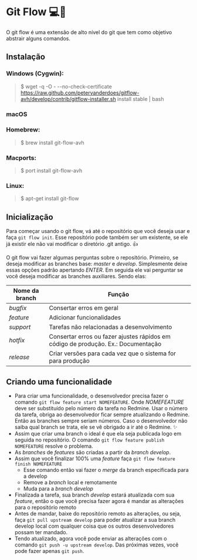 # Git Flow   :computer::gem:

O git flow é uma extensão de alto nível do git que tem como objetivo abstrair alguns comandos.

## Instalação

### Windows (Cygwin):

> $ wget -q -O - --no-check-certificate https://raw.github.com/petervanderdoes/gitflow-avh/develop/contrib/gitflow-installer.sh install stable | bash

### macOS

### Homebrew:

> $ brew install git-flow-avh 

### Macports:

> $ port install git-flow-avh

### Linux:

> $ apt-get install git-flow 

## Inicialização

Para começar usando o git flow, vá até o repositório que você deseja usar e faça `git flow init`. Esse repositório pode também ser um existente, se ele já existir ele não vai modificar o diretório .git antigo. :thumbsup:

O git flow vai fazer algumas perguntas sobre o repositório. Primeiro, se deseja modificar as branches base: *master* e *develop*. Simplesmente deixe essas opções padrão apertando *ENTER*. Em seguida ele vai perguntar se você deseja modificar as branches auxiliares. Sendo elas:

Nome da branch | Função
-------------- | -------------
*bugfix* | Consertar erros em geral
*feature* | Adicionar funcionalidades
*support* | Tarefas não relacionadas a desenvolvimento
*hotfix* | Consertar erros ou fazer ajustes rápidos em código de produção. Ex.: Documentação
*release* | Criar versões para cada vez que o sistema for para produção

## Criando uma funcionalidade

+ Para criar uma funcionalidade, o desenvolvedor precisa fazer o comando `git flow feature start NOMEFEATURE`. Onde *NOMEFEATURE* deve ser substituído pelo número da tarefa no Redmine. Usar o número da tarefa, obriga ao desenvolvedor ficar sempre atualizando o Redmine. Então as branches sempre seriam números. Caso o desenvolvedor não saiba qual branch se trata, ele se vê obrigado a ir até o Redmine. :sparkles:
+ Assim que criar uma branch o ideal é que ela seja publicada logo em seguida no repositório. O comando `git flow feature publish NOMEFEATURE` resolve o problema.
+ As *branches* de *features* são criadas a partir da *branch* *develop*.
+ Assim que você finalizar 100% uma *feature* faça `git flow feature finish NOMEFEATURE`
    + Esse comando então vai fazer o *merge* da branch especificada para a develop
    + Remove a *branch* local e remotamente
    + Muda para a *branch* *develop*
+ Finalizada a tarefa, sua branch *develop* estará atualizada com sua *feature*, então o que você precisa fazer agora é mandar as alterações para o repositório remoto
+ Antes de mandar, baixe do repositório remoto as alterações, ou seja, faça `git pull upstream develop` para poder atualizar a sua branch develop local com
qualquer coisa que os outros desenvolvedores possam ter mandado.
+ Tendo atualizado, agora você pode enviar as alterações com o comando `git push -u upstream develop`. Das próximas vezes, você pode fazer apenas `git push`.







